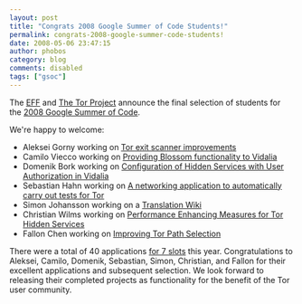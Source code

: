 ```yaml
---
layout: post
title: "Congrats 2008 Google Summer of Code Students!"
permalink: congrats-2008-google-summer-code-students!
date: 2008-05-06 23:47:15
author: phobos
category: blog
comments: disabled
tags: ["gsoc"]
---
```


The [EFF](http://www.eff.org) and [The Tor Project](https://www.torproject.org) announce the final selection of students for the [2008 Google Summer of Code](http://code.google.com/soc/2008/).

We're happy to welcome:

-   Aleksei Gorny working on [Tor exit scanner improvements](http://code.google.com/soc/2008/eff/appinfo.html?csaid=99C7DA39A557AF3B)
-   Camilo Viecco working on [Providing Blossom functionality to Vidalia](http://code.google.com/soc/2008/eff/appinfo.html?csaid=5A3C0C85AD67C283)
-   Domenik Bork working on [Configuration of Hidden Services with User Authorization in Vidalia](http://code.google.com/soc/2008/eff/appinfo.html?csaid=86500DD2D78BB5D9)
-   Sebastian Hahn working on [A networking application to automatically carry out tests for Tor](http://code.google.com/soc/2008/eff/appinfo.html?csaid=3A225E2DCCBA5B3A)
-   Simon Johansson working on a [Translation Wiki](http://code.google.com/soc/2008/eff/appinfo.html?csaid=DC95E0B31F075870)
-   Christian Wilms working on [Performance Enhancing Measures for Tor Hidden Services](http://code.google.com/soc/2008/eff/appinfo.html?csaid=CD5716F7F50B4036)
-   Fallon Chen working on [Improving Tor Path Selection](http://code.google.com/soc/2008/eff/appinfo.html?csaid=1542D2C9D3CBC005)

There were a total of 40 applications [for 7 slots](http://code.google.com/soc/2008/eff/about.html) this year. Congratulations to Aleksei, Camilo, Domenik, Sebastian, Simon, Christian, and Fallon for their excellent applications and subsequent selection. We look forward to releasing their completed projects as functionality for the benefit of the Tor user community.
